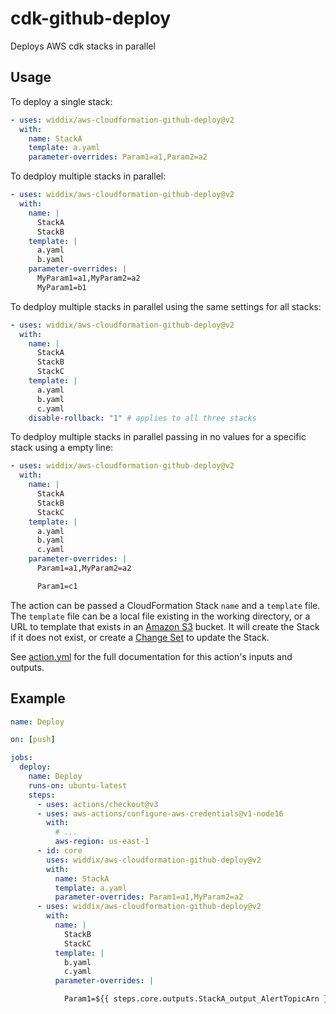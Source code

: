 # cdk-github-deploy

Deploys AWS cdk stacks in parallel

## Usage

To deploy a single stack:

```yaml
- uses: widdix/aws-cloudformation-github-deploy@v2
  with:
    name: StackA
    template: a.yaml
    parameter-overrides: Param1=a1,Param2=a2
```

To dedploy multiple stacks in parallel:

```yaml
- uses: widdix/aws-cloudformation-github-deploy@v2
  with:
    name: |
      StackA
      StackB
    template: |
      a.yaml
      b.yaml
    parameter-overrides: |
      MyParam1=a1,MyParam2=a2
      MyParam1=b1
```

To dedploy multiple stacks in parallel using the same settings for all stacks:

```yaml
- uses: widdix/aws-cloudformation-github-deploy@v2
  with:
    name: |
      StackA
      StackB
      StackC
    template: |
      a.yaml
      b.yaml
      c.yaml
    disable-rollback: "1" # applies to all three stacks
```

To dedploy multiple stacks in parallel passing in no values for a specific stack using a empty line:

```yaml
- uses: widdix/aws-cloudformation-github-deploy@v2
  with:
    name: |
      StackA
      StackB
      StackC
    template: |
      a.yaml
      b.yaml
      c.yaml
    parameter-overrides: |
      Param1=a1,MyParam2=a2

      Param1=c1
```

The action can be passed a CloudFormation Stack `name` and a `template` file. The `template` file can be a local file existing in the working directory, or a URL to template that exists in an [Amazon S3](https://aws.amazon.com/s3/) bucket. It will create the Stack if it does not exist, or create a [Change Set](https://docs.aws.amazon.com/AWSCloudFormation/latest/UserGuide/using-cfn-updating-stacks-changesets.html) to update the Stack.

See [action.yml](action.yml) for the full documentation for this action's inputs and outputs.

## Example

```yaml
name: Deploy

on: [push]

jobs:
  deploy:
    name: Deploy
    runs-on: ubuntu-latest
    steps:
      - uses: actions/checkout@v3
      - uses: aws-actions/configure-aws-credentials@v1-node16
        with:
          # ...
          aws-region: us-east-1
      - id: core
        uses: widdix/aws-cloudformation-github-deploy@v2
        with:
          name: StackA
          template: a.yaml
          parameter-overrides: Param1=a1,MyParam2=a2
      - uses: widdix/aws-cloudformation-github-deploy@v2
        with:
          name: |
            StackB
            StackC
          template: |
            b.yaml
            c.yaml
          parameter-overrides: |

            Param1=${{ steps.core.outputs.StackA_output_AlertTopicArn }}
```
